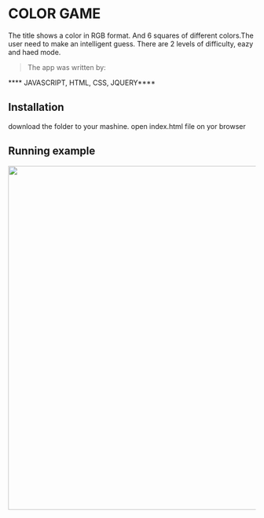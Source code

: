 # COLOR GAME 

The title shows a color in RGB format. And 6 squares of different colors.The user need to make an intelligent guess.
There are 2 levels of difficulty, eazy and haed mode.


>The app was written by: 


**** JAVASCRIPT, HTML, CSS, JQUERY****

## Installation
download the folder to your mashine. open index.html file on yor browser

## Running example

<img style="-webkit-user-select: none;margin: auto;width: 700px;" src="https://raw.githubusercontent.com/EfratVanso/color-game.github.io/master/gif%20running%20example.gif" width="650">
